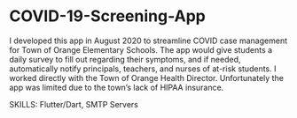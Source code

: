 # COVID-19-Screening-App

I developed this app in August 2020 to streamline COVID case management for Town of Orange Elementary Schools. The app would give students a daily survey to fill out regarding their symptoms, and if needed, automatically notify principals, teachers, and nurses of at-risk students. I worked directly with the Town of Orange Health Director. Unfortunately the app was limited due to the town’s lack of HIPAA insurance.

SKILLS: Flutter/Dart, SMTP Servers
